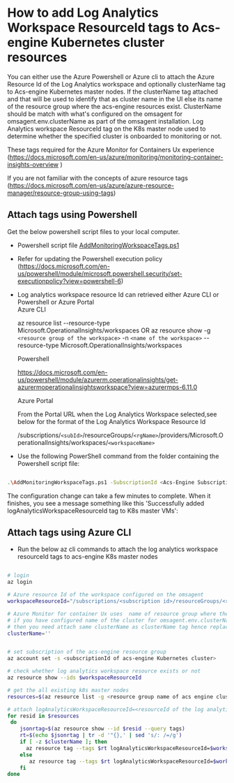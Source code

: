 # How to add Log Analytics Workspace ResourceId tags to Acs-engine Kubernetes cluster resources

You can either use the Azure Powershell or Azure cli to attach the Azure Resource Id of the Log Analytics workspace and optionally clusterName tag to Acs-engine Kubernetes master nodes. If the clusterName tag attached and that will be used to identify that as cluster name in the UI else its name of the resource group where the acs-engine resources exist. ClusterName should be match with what's configured on the omsagent for omsagent.env.clusterName as part of the omsagent installation. Log Analytics workspace ResourceId tag on the K8s master node used to determine whether the specified cluster is onboarded to monitoring or not.  


These  tags required for the Azure Monitor for Containers Ux experience (https://docs.microsoft.com/en-us/azure/monitoring/monitoring-container-insights-overview )

If you are not familiar with the concepts of azure resource tags (https://docs.microsoft.com/en-us/azure/azure-resource-manager/resource-group-using-tags)


## Attach tags using Powershell

Get the below powershell script files to your local computer.
   - Powershell script file [AddMonitoringWorkspaceTags.ps1](https://github.com/Microsoft/OMS-docker/blob/ci_feature/docs/acsengine/kubernetes/AddMonitoringWorkspaceTags.ps1)
   - Refer for updating the Powershell execution policy (https://docs.microsoft.com/en-us/powershell/module/microsoft.powershell.security/set-executionpolicy?view=powershell-6)
   - Log analytics workspace resource Id can retrieved either Azure CLI or Powershell or Azure Portal  
      Azure CLI

      az resource list --resource-type Microsoft.OperationalInsights/workspaces 
                  OR 
      az resource show -g `<resource group of the workspace>` -n `<name of the workspace>` --resource-type Microsoft.OperationalInsights/workspaces

      Powershell

      https://docs.microsoft.com/en-us/powershell/module/azurerm.operationalinsights/get-azurermoperationalinsightsworkspace?view=azurermps-6.11.0

     Azure Portal

     From the Portal URL when the Log Analytics Workspace selected,see below for the format of the Log Analytics Workspace Resource Id

     /subscriptions/`<subId>`/resourceGroups/`<rgName>`/providers/Microsoft.OperationalInsights/workspaces/`<workspaceName>`
       

- Use the following PowerShell command from the folder containing the Powershell script file:

``` sh 

.\AddMonitoringWorkspaceTags.ps1 -SubscriptionId <Acs-Engine SubscriptionId> -ResourceGroupName <Acs-Engine ResourceGroup> -LogAnalyticsWorkspaceResourceId <WorkspaceResourceId>

```

The configuration change can take a few minutes to complete. When it finishes, you see a message something like this 'Successfully added logAnalyticsWorkspaceResourceId tag to K8s master VMs':

## Attach tags using Azure CLI 

- Run the below az cli commands to attach the log analytics workspace resourceId tags to acs-engine K8s master nodes

``` sh 

# login
az login

# Azure resource Id of the workspace configured on the omsagent
workspaceResourceId="/subscriptions/<subscription id>/resourceGroups/<resource group name>/providers/Microsoft.OperationalInsights/workspaces/<workspace name>"

# Azure Monitor for container Ux uses  name of resource group where the acs-engine resources present
# if you have configured name of the cluster for omsagent.env.clusterName parameter on omsagent is different from resource id of resource group
# then you need attach same clusterName as clusterName tag hence replace '' with actual clusterName for below clusterName variable
clusterName=''


# set subscription of the acs-engine resource group
az account set -s <subscriptionId of acs-engine Kubernetes cluster>

# check whether log analytics workspace resource exists or not
az resource show --ids $workspaceResourceId

# get the all existing k8s master nodes
resources=$(az resource list -g <resource group name of acs engine cluster> --resource-type "Microsoft.Compute/virtualMachines" --query "[?starts_with(name,'k8s-master')].id" --output tsv)

# attach logAnalyticsWorkspaceResourceId=<resourceId of the log analytics workspace> to all K8s master nodes 
for resid in $resources
 do
    jsonrtag=$(az resource show --id $resid --query tags)
    rt=$(echo $jsonrtag | tr -d '"{},' | sed 's/: /=/g')
    if [ -z $clusterName ]; then
      az resource tag --tags $rt logAnalyticsWorkspaceResourceId=$workspaceResourceId --id $resid
    else 
       az resource tag --tags $rt logAnalyticsWorkspaceResourceId=$workspaceResourceId clusterName=$clusterName --id $resid        
    fi   
done

```
